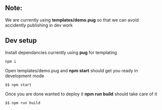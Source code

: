## Note:
We are currently using **templates/demo.pug** so that we can avoid accidently publishing in dev work

## Dev setup
Install dependancies currently using **pug** for templating
```
npm i
```

Open templates/demo.pug and **npm start** should get you ready in development mode
```
$$ npm start
```

Once you are done wanted to deploy it **npm run build** should take care of it
```
$$ npm run build
```


